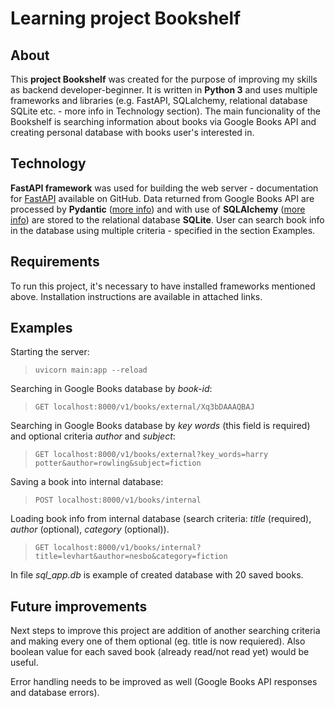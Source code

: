 # Learning project Bookshelf

## About
This **project Bookshelf** was created for the purpose of improving my skills as backend developer-beginner. It is written in **Python 3** and uses multiple frameworks and libraries (e.g. FastAPI, SQLalchemy, relational database SQLite etc. - more info in Technology section). The main funcionality of the Bookshelf is searching information about books via Google Books API and creating personal database with books user's interested in.

## Technology
**FastAPI framework** was used for building the web server - documentation for [FastAPI](https://github.com/tiangolo/fastapi) available on GitHub. Data returned from Google Books API are processed by **Pydantic** ([more info](https://pydantic-docs.helpmanual.io/)) and with use of **SQLAlchemy** ([more info](https://www.sqlalchemy.org/)) are stored to the relational database **SQLite**. User can search book info in the database using multiple criteria - specified in the section Examples.
## Requirements
To run this project, it's necessary to have installed frameworks mentioned above. Installation instructions are available in attached links. 
## Examples
Starting the server:
>`uvicorn main:app --reload`

Searching in Google Books database by *book-id*:
> `GET localhost:8000/v1/books/external/Xq3bDAAAQBAJ`

Searching in Google Books database by *key words* (this field is required) and optional criteria *author* and *subject*:
> `GET localhost:8000/v1/books/external?key_words=harry potter&author=rowling&subject=fiction`

Saving a book into internal database:
> `POST localhost:8000/v1/books/internal`

Loading book info from internal database (search criteria: *title* (required), *author* (optional), *category* (optional)).
> `GET localhost:8000/v1/books/internal?title=levhart&author=nesbo&category=fiction`

In file *sql_app.db* is example of created database with 20 saved books.
## Future improvements
Next steps to improve this project are addition of another searching criteria and making every one of them optional (eg. title is now requiered). Also boolean value for each saved book (already read/not read yet) would be useful.

Error handling needs to be improved as well (Google Books API responses and database errors).